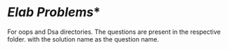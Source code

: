 # *Elab Problems**
For oops and Dsa directories.
The questions  are present in the respective folder.
with the solution name as the question name.
